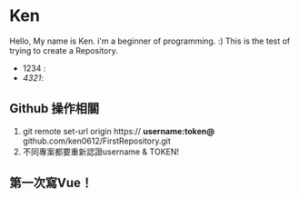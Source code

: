 # Ken
Hello, My name is Ken.
i'm a beginner of programming. :)
This is the test of trying to create a Repository.
* 1234 :  
* _4321_:  
## Github 操作相關
1. git remote set-url origin https:// **username:token@** github.com/ken0612/FirstRepository.git  
2. 不同專案都要重新認證username & TOKEN!
## 第一次寫Vue！

